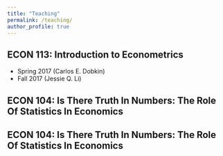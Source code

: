 ```yaml
---
title: "Teaching"
permalink: /teaching/
author_profile: true
---
```


<h2> ECON 113: Introduction to Econometrics </h2>

- Spring 2017 (Carlos E. Dobkin)
- Fall 2017 (Jessie Q. Li)

<h2> ECON 104: Is There Truth In Numbers: The Role Of Statistics In Economics </h2>

<h2> ECON 104: Is There Truth In Numbers: The Role Of Statistics In Economics </h2>


